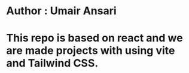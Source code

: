 # Author : Umair Ansari
# This repo is based on react and we are made projects with using vite and Tailwind CSS.
